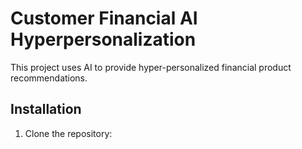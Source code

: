 # Customer Financial AI Hyperpersonalization

This project uses AI to provide hyper-personalized financial product recommendations.

## Installation

1. Clone the repository:
